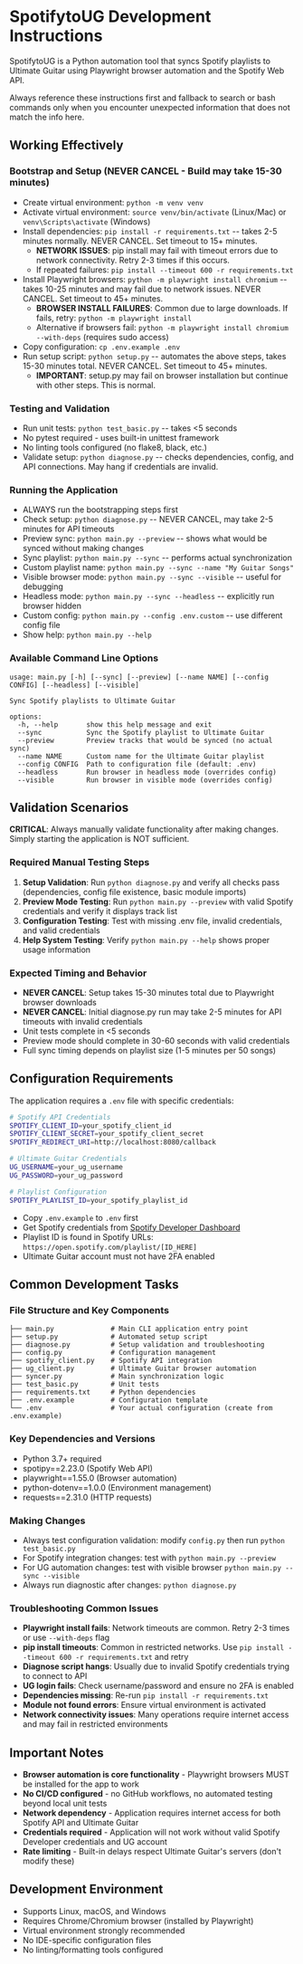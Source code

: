 # SpotifytoUG Development Instructions

SpotifytoUG is a Python automation tool that syncs Spotify playlists to Ultimate Guitar using Playwright browser automation and the Spotify Web API.

Always reference these instructions first and fallback to search or bash commands only when you encounter unexpected information that does not match the info here.

## Working Effectively

### Bootstrap and Setup (NEVER CANCEL - Build may take 15-30 minutes)
- Create virtual environment: `python -m venv venv`
- Activate virtual environment: `source venv/bin/activate` (Linux/Mac) or `venv\Scripts\activate` (Windows)
- Install dependencies: `pip install -r requirements.txt` -- takes 2-5 minutes normally. NEVER CANCEL. Set timeout to 15+ minutes.
  - **NETWORK ISSUES**: pip install may fail with timeout errors due to network connectivity. Retry 2-3 times if this occurs.
  - If repeated failures: `pip install --timeout 600 -r requirements.txt`
- Install Playwright browsers: `python -m playwright install chromium` -- takes 10-25 minutes and may fail due to network issues. NEVER CANCEL. Set timeout to 45+ minutes.
  - **BROWSER INSTALL FAILURES**: Common due to large downloads. If fails, retry: `python -m playwright install`
  - Alternative if browsers fail: `python -m playwright install chromium --with-deps` (requires sudo access)
- Copy configuration: `cp .env.example .env`
- Run setup script: `python setup.py` -- automates the above steps, takes 15-30 minutes total. NEVER CANCEL. Set timeout to 45+ minutes.
  - **IMPORTANT**: setup.py may fail on browser installation but continue with other steps. This is normal.

### Testing and Validation
- Run unit tests: `python test_basic.py` -- takes <5 seconds
- No pytest required - uses built-in unittest framework
- No linting tools configured (no flake8, black, etc.)
- Validate setup: `python diagnose.py` -- checks dependencies, config, and API connections. May hang if credentials are invalid.

### Running the Application
- ALWAYS run the bootstrapping steps first
- Check setup: `python diagnose.py` -- NEVER CANCEL, may take 2-5 minutes for API timeouts
- Preview sync: `python main.py --preview` -- shows what would be synced without making changes
- Sync playlist: `python main.py --sync` -- performs actual synchronization
- Custom playlist name: `python main.py --sync --name "My Guitar Songs"`
- Visible browser mode: `python main.py --sync --visible` -- useful for debugging
- Headless mode: `python main.py --sync --headless` -- explicitly run browser hidden
- Custom config: `python main.py --config .env.custom` -- use different config file
- Show help: `python main.py --help`

### Available Command Line Options
```
usage: main.py [-h] [--sync] [--preview] [--name NAME] [--config CONFIG] [--headless] [--visible]

Sync Spotify playlists to Ultimate Guitar

options:
  -h, --help       show this help message and exit
  --sync           Sync the Spotify playlist to Ultimate Guitar
  --preview        Preview tracks that would be synced (no actual sync)
  --name NAME      Custom name for the Ultimate Guitar playlist
  --config CONFIG  Path to configuration file (default: .env)
  --headless       Run browser in headless mode (overrides config)
  --visible        Run browser in visible mode (overrides config)
```

## Validation Scenarios

**CRITICAL**: Always manually validate functionality after making changes. Simply starting the application is NOT sufficient.

### Required Manual Testing Steps
1. **Setup Validation**: Run `python diagnose.py` and verify all checks pass (dependencies, config file existence, basic module imports)
2. **Preview Mode Testing**: Run `python main.py --preview` with valid Spotify credentials and verify it displays track list
3. **Configuration Testing**: Test with missing .env file, invalid credentials, and valid credentials
4. **Help System Testing**: Verify `python main.py --help` shows proper usage information

### Expected Timing and Behavior
- **NEVER CANCEL**: Setup takes 15-30 minutes total due to Playwright browser downloads
- **NEVER CANCEL**: Initial diagnose.py run may take 2-5 minutes for API timeouts with invalid credentials
- Unit tests complete in <5 seconds
- Preview mode should complete in 30-60 seconds with valid credentials
- Full sync timing depends on playlist size (1-5 minutes per 50 songs)

## Configuration Requirements

The application requires a `.env` file with specific credentials:

```bash
# Spotify API Credentials
SPOTIFY_CLIENT_ID=your_spotify_client_id
SPOTIFY_CLIENT_SECRET=your_spotify_client_secret
SPOTIFY_REDIRECT_URI=http://localhost:8080/callback

# Ultimate Guitar Credentials
UG_USERNAME=your_ug_username
UG_PASSWORD=your_ug_password

# Playlist Configuration
SPOTIFY_PLAYLIST_ID=your_spotify_playlist_id
```

- Copy `.env.example` to `.env` first
- Get Spotify credentials from [Spotify Developer Dashboard](https://developer.spotify.com/dashboard/)
- Playlist ID is found in Spotify URLs: `https://open.spotify.com/playlist/[ID_HERE]`
- Ultimate Guitar account must not have 2FA enabled

## Common Development Tasks

### File Structure and Key Components
```
├── main.py              # Main CLI application entry point
├── setup.py             # Automated setup script
├── diagnose.py          # Setup validation and troubleshooting
├── config.py            # Configuration management
├── spotify_client.py    # Spotify API integration
├── ug_client.py         # Ultimate Guitar browser automation
├── syncer.py            # Main synchronization logic
├── test_basic.py        # Unit tests
├── requirements.txt     # Python dependencies
├── .env.example         # Configuration template
└── .env                 # Your actual configuration (create from .env.example)
```

### Key Dependencies and Versions
- Python 3.7+ required
- spotipy==2.23.0 (Spotify Web API)
- playwright==1.55.0 (Browser automation)
- python-dotenv==1.0.0 (Environment management)
- requests==2.31.0 (HTTP requests)

### Making Changes
- Always test configuration validation: modify `config.py` then run `python test_basic.py`
- For Spotify integration changes: test with `python main.py --preview`
- For UG automation changes: test with visible browser `python main.py --sync --visible`
- Always run diagnostic after changes: `python diagnose.py`

### Troubleshooting Common Issues
- **Playwright install fails**: Network timeouts are common. Retry 2-3 times or use `--with-deps` flag
- **pip install timeouts**: Common in restricted networks. Use `pip install --timeout 600 -r requirements.txt` and retry
- **Diagnose script hangs**: Usually due to invalid Spotify credentials trying to connect to API
- **UG login fails**: Check username/password and ensure no 2FA is enabled
- **Dependencies missing**: Re-run `pip install -r requirements.txt`
- **Module not found errors**: Ensure virtual environment is activated
- **Network connectivity issues**: Many operations require internet access and may fail in restricted environments

## Important Notes
- **Browser automation is core functionality** - Playwright browsers MUST be installed for the app to work
- **No CI/CD configured** - no GitHub workflows, no automated testing beyond local unit tests
- **Network dependency** - Application requires internet access for both Spotify API and Ultimate Guitar
- **Credentials required** - Application will not work without valid Spotify Developer credentials and UG account
- **Rate limiting** - Built-in delays respect Ultimate Guitar's servers (don't modify these)

## Development Environment
- Supports Linux, macOS, and Windows
- Requires Chrome/Chromium browser (installed by Playwright)
- Virtual environment strongly recommended
- No IDE-specific configuration files
- No linting/formatting tools configured